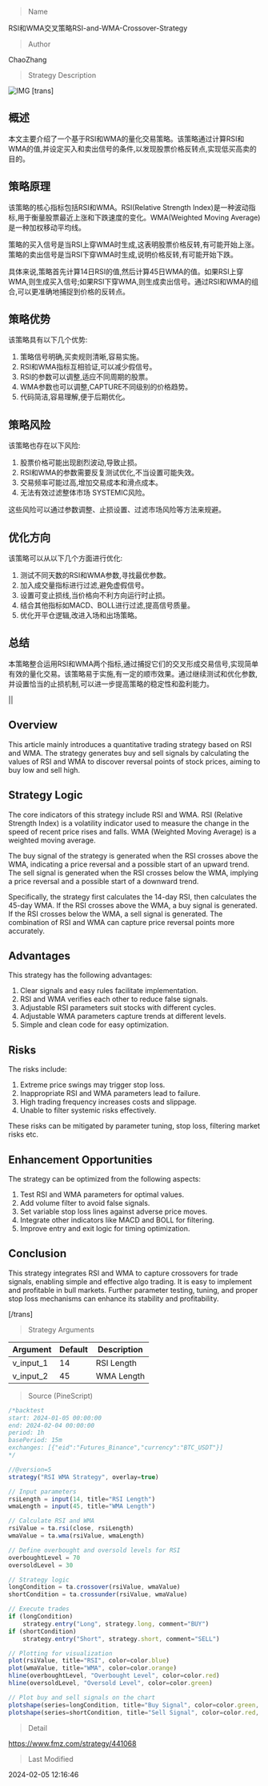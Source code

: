 
> Name

RSI和WMA交叉策略RSI-and-WMA-Crossover-Strategy

> Author

ChaoZhang

> Strategy Description

![IMG](https://www.fmz.com/upload/asset/13f61a9efff28ca9ab6.png)
[trans]
## 概述

本文主要介绍了一个基于RSI和WMA的量化交易策略。该策略通过计算RSI和WMA的值,并设定买入和卖出信号的条件,以发现股票价格反转点,实现低买高卖的目的。

## 策略原理

该策略的核心指标包括RSI和WMA。RSI(Relative Strength Index)是一种波动指标,用于衡量股票最近上涨和下跌速度的变化。WMA(Weighted Moving Average)是一种加权移动平均线。

策略的买入信号是当RSI上穿WMA时生成,这表明股票价格反转,有可能开始上涨。策略的卖出信号是当RSI下穿WMA时生成,说明价格反转,有可能开始下跌。

具体来说,策略首先计算14日RSI的值,然后计算45日WMA的值。如果RSI上穿WMA,则生成买入信号;如果RSI下穿WMA,则生成卖出信号。通过RSI和WMA的组合,可以更准确地捕捉到价格的反转点。

## 策略优势

该策略具有以下几个优势:

1. 策略信号明确,买卖规则清晰,容易实施。
2. RSI和WMA指标互相验证,可以减少假信号。
3. RSI的参数可以调整,适应不同周期的股票。
4. WMA参数也可以调整,CAPTURE不同级别的价格趋势。 
5. 代码简洁,容易理解,便于后期优化。

## 策略风险

该策略也存在以下风险:

1. 股票价格可能出现剧烈波动,导致止损。
2. RSI和WMA的参数需要反复测试优化,不当设置可能失效。
3. 交易频率可能过高,增加交易成本和滑点成本。
4. 无法有效过滤整体市场 SYSTEMIC风险。

这些风险可以通过参数调整、止损设置、过滤市场风险等方法来规避。

## 优化方向 

该策略可以从以下几个方面进行优化:

1. 测试不同天数的RSI和WMA参数,寻找最优参数。
2. 加入成交量指标进行过滤,避免虚假信号。 
3. 设置可变止损线,当价格向不利方向运行时止损。
4. 结合其他指标如MACD、BOLL进行过滤,提高信号质量。
5. 优化开平仓逻辑,改进入场和出场策略。

## 总结

本策略整合运用RSI和WMA两个指标,通过捕捉它们的交叉形成交易信号,实现简单有效的量化交易。该策略易于实施,有一定的顺市效果。通过继续测试和优化参数,并设置恰当的止损机制,可以进一步提高策略的稳定性和盈利能力。

||

## Overview

This article mainly introduces a quantitative trading strategy based on RSI and WMA. The strategy generates buy and sell signals by calculating the values of RSI and WMA to discover reversal points of stock prices, aiming to buy low and sell high.  

## Strategy Logic

The core indicators of this strategy include RSI and WMA. RSI (Relative Strength Index) is a volatility indicator used to measure the change in the speed of recent price rises and falls. WMA (Weighted Moving Average) is a weighted moving average.

The buy signal of the strategy is generated when the RSI crosses above the WMA, indicating a price reversal and a possible start of an upward trend. The sell signal is generated when the RSI crosses below the WMA, implying a price reversal and a possible start of a downward trend.  

Specifically, the strategy first calculates the 14-day RSI, then calculates the 45-day WMA. If the RSI crosses above the WMA, a buy signal is generated. If the RSI crosses below the WMA, a sell signal is generated. The combination of RSI and WMA can capture price reversal points more accurately.

## Advantages

This strategy has the following advantages:

1. Clear signals and easy rules facilitate implementation.  
2. RSI and WMA verifies each other to reduce false signals.
3. Adjustable RSI parameters suit stocks with different cycles.  
4. Adjustable WMA parameters capture trends at different levels.
5. Simple and clean code for easy optimization.

## Risks  

The risks include:  

1. Extreme price swings may trigger stop loss.
2. Inappropriate RSI and WMA parameters lead to failure. 
3. High trading frequency increases costs and slippage.  
4. Unable to filter systemic risks effectively.  

These risks can be mitigated by parameter tuning, stop loss, filtering market risks etc.

## Enhancement Opportunities

The strategy can be optimized from the following aspects:

1. Test RSI and WMA parameters for optimal values.  
2. Add volume filter to avoid false signals.   
3. Set variable stop loss lines against adverse price moves.
4. Integrate other indicators like MACD and BOLL for filtering.  
5. Improve entry and exit logic for timing optimization.  

## Conclusion  

This strategy integrates RSI and WMA to capture crossovers for trade signals, enabling simple and effective algo trading. It is easy to implement and profitable in bull markets. Further parameter testing, tuning, and proper stop loss mechanisms can enhance its stability and profitability.

[/trans]

> Strategy Arguments



|Argument|Default|Description|
|----|----|----|
|v_input_1|14|RSI Length|
|v_input_2|45|WMA Length|


> Source (PineScript)

``` javascript
/*backtest
start: 2024-01-05 00:00:00
end: 2024-02-04 00:00:00
period: 1h
basePeriod: 15m
exchanges: [{"eid":"Futures_Binance","currency":"BTC_USDT"}]
*/

//@version=5
strategy("RSI WMA Strategy", overlay=true)

// Input parameters
rsiLength = input(14, title="RSI Length")
wmaLength = input(45, title="WMA Length")

// Calculate RSI and WMA
rsiValue = ta.rsi(close, rsiLength)
wmaValue = ta.wma(rsiValue, wmaLength)

// Define overbought and oversold levels for RSI
overboughtLevel = 70
oversoldLevel = 30

// Strategy logic
longCondition = ta.crossover(rsiValue, wmaValue)
shortCondition = ta.crossunder(rsiValue, wmaValue)

// Execute trades
if (longCondition)
    strategy.entry("Long", strategy.long, comment="BUY")
if (shortCondition)
    strategy.entry("Short", strategy.short, comment="SELL")

// Plotting for visualization
plot(rsiValue, title="RSI", color=color.blue)
plot(wmaValue, title="WMA", color=color.orange)
hline(overboughtLevel, "Overbought Level", color=color.red)
hline(oversoldLevel, "Oversold Level", color=color.green)

// Plot buy and sell signals on the chart
plotshape(series=longCondition, title="Buy Signal", color=color.green, style=shape.labelup, location=location.belowbar)
plotshape(series=shortCondition, title="Sell Signal", color=color.red, style=shape.labeldown, location=location.abovebar)
```

> Detail

https://www.fmz.com/strategy/441068

> Last Modified

2024-02-05 12:16:46
